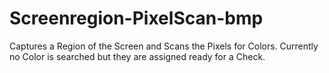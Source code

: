 # Screenregion-PixelScan-bmp
Captures a Region of the Screen and Scans the Pixels for Colors. Currently no Color is searched but they are assigned ready for a Check.
